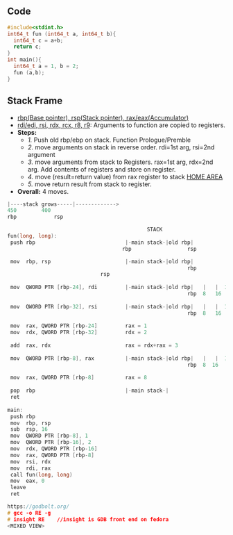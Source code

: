 ## Code
```c
#include<stdint.h>
int64_t fun (int64_t a, int64_t b){
  int64_t c = a+b;
  return c;
}
int main(){
  int64_t a = 1, b = 2;
  fun (a,b);
}
```

## Stack Frame
 - [rbp(Base pointer), rsp(Stack pointer), rax/eax(Accumulator)](/Motherboard/CPU/Memory/CPU_Registers/General_Purpose_Registers)
 - [rdi/edi, rsi, rdx, rcx, r8, r9](/Motherboard/CPU/Memory/CPU_Registers/General_Purpose_Registers): Arguments to function are copied to registers.
- **Steps:**
  - *1.* Push old rbp/ebp on stack. Function Prologue/Premble
  - *2.* move arguments on stack in reverse order. rdi=1st arg, rsi=2nd argument
  - *3.* move arguments from stack to Registers. rax=1st arg, rdx=2nd arg. Add contents of registers and store on register.
  - *4.* move (result=return value) from rax register to stack [HOME AREA](..)
  - *5.* move return result from stack to register.
- **Overall:** 4 moves.
```c
|----stack grows-----|------------->
450		   400
rbp     	   rsp

                                             STACK
fun(long, long):
 push rbp                             |-main stack-|old rbp|              //1. Function prologue/Preemble
                                     rbp                  rsp

 mov  rbp, rsp                        |-main stack-|old rbp|               //Function prologue/Preemble
                                                          rbp
							  rsp
 
 mov  QWORD PTR [rbp-24], rdi         |-main stack-|old rbp|   |   |  1  |      //2
                                                          rbp  8   16   24
							  
 mov  QWORD PTR [rbp-32], rsi         |-main stack-|old rbp|   |   |  1  | 2 |    
                                                          rbp  8   16   24  32
							  
 mov  rax, QWORD PTR [rbp-24]         rax = 1                                     //3
 mov  rdx, QWORD PTR [rbp-32]         rdx = 2
 
 add  rax, rdx                        rax = rdx+rax = 3                            //3
 
 mov  QWORD PTR [rbp-8], rax          |-main stack-|old rbp|   |   |  1  | 2 |    //4
                                                          rbp  8  16   24   32
 
 mov  rax, QWORD PTR [rbp-8]          rax = 8                                      //5
 
 pop  rbp                             |-main stack-|                               //Function Epilog
 ret
                             
main:
 push rbp                           
 mov  rbp, rsp
 sub  rsp, 16
 mov  QWORD PTR [rbp-8], 1
 mov  QWORD PTR [rbp-16], 2
 mov  rdx, QWORD PTR [rbp-16]
 mov  rax, QWORD PTR [rbp-8]
 mov  rsi, rdx
 mov  rdi, rax
 call fun(long, long)
 mov  eax, 0
 leave
 ret

https://godbolt.org/
# gcc -o RE -g
# insight RE	//insight is GDB front end on fedora
<MIXED VIEW>
```
